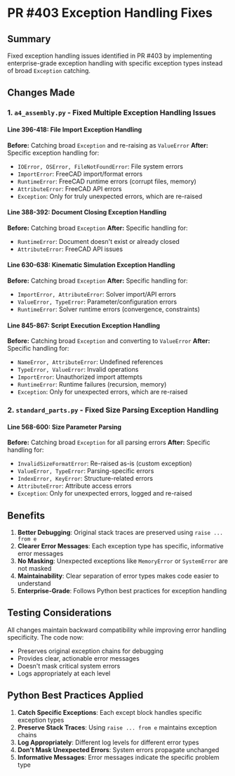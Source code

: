 # PR #403 Exception Handling Fixes

## Summary
Fixed exception handling issues identified in PR #403 by implementing enterprise-grade exception handling with specific exception types instead of broad `Exception` catching.

## Changes Made

### 1. `a4_assembly.py` - Fixed Multiple Exception Handling Issues

#### Line 396-418: File Import Exception Handling
**Before:** Catching broad `Exception` and re-raising as `ValueError`
**After:** Specific exception handling for:
- `IOError, OSError, FileNotFoundError`: File system errors
- `ImportError`: FreeCAD import/format errors  
- `RuntimeError`: FreeCAD runtime errors (corrupt files, memory)
- `AttributeError`: FreeCAD API errors
- `Exception`: Only for truly unexpected errors, which are re-raised

#### Line 388-392: Document Closing Exception Handling
**Before:** Catching broad `Exception`
**After:** Specific handling for:
- `RuntimeError`: Document doesn't exist or already closed
- `AttributeError`: FreeCAD API issues

#### Line 630-638: Kinematic Simulation Exception Handling
**Before:** Catching broad `Exception`
**After:** Specific handling for:
- `ImportError, AttributeError`: Solver import/API errors
- `ValueError, TypeError`: Parameter/configuration errors
- `RuntimeError`: Solver runtime errors (convergence, constraints)

#### Line 845-867: Script Execution Exception Handling
**Before:** Catching broad `Exception` and converting to `ValueError`
**After:** Specific handling for:
- `NameError, AttributeError`: Undefined references
- `TypeError, ValueError`: Invalid operations
- `ImportError`: Unauthorized import attempts
- `RuntimeError`: Runtime failures (recursion, memory)
- `Exception`: Only for unexpected errors, which are re-raised

### 2. `standard_parts.py` - Fixed Size Parsing Exception Handling

#### Line 568-600: Size Parameter Parsing
**Before:** Catching broad `Exception` for all parsing errors
**After:** Specific handling for:
- `InvalidSizeFormatError`: Re-raised as-is (custom exception)
- `ValueError, TypeError`: Parsing-specific errors
- `IndexError, KeyError`: Structure-related errors
- `AttributeError`: Attribute access errors
- `Exception`: Only for unexpected errors, logged and re-raised

## Benefits

1. **Better Debugging**: Original stack traces are preserved using `raise ... from e`
2. **Clearer Error Messages**: Each exception type has specific, informative error messages
3. **No Masking**: Unexpected exceptions like `MemoryError` or `SystemError` are not masked
4. **Maintainability**: Clear separation of error types makes code easier to understand
5. **Enterprise-Grade**: Follows Python best practices for exception handling

## Testing Considerations

All changes maintain backward compatibility while improving error handling specificity. The code now:
- Preserves original exception chains for debugging
- Provides clear, actionable error messages
- Doesn't mask critical system errors
- Logs appropriately at each level

## Python Best Practices Applied

1. **Catch Specific Exceptions**: Each except block handles specific exception types
2. **Preserve Stack Traces**: Using `raise ... from e` maintains exception chains
3. **Log Appropriately**: Different log levels for different error types
4. **Don't Mask Unexpected Errors**: System errors propagate unchanged
5. **Informative Messages**: Error messages indicate the specific problem type